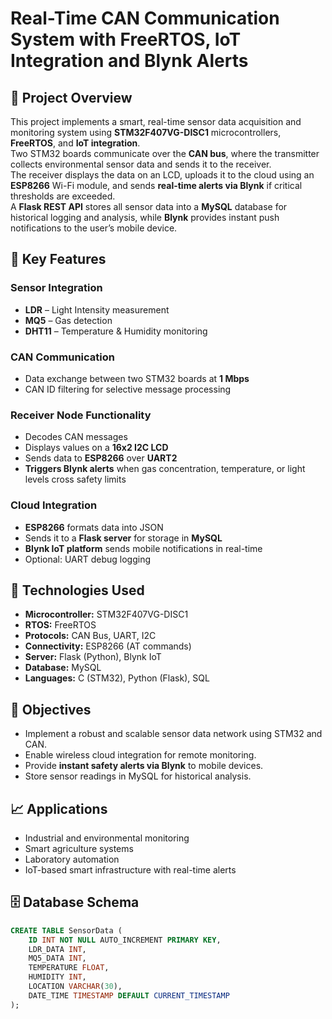 # Real-Time CAN Communication System with FreeRTOS, IoT Integration and Blynk Alerts

## 📘 Project Overview
This project implements a smart, real-time sensor data acquisition and monitoring system using **STM32F407VG-DISC1** microcontrollers, **FreeRTOS**, and **IoT integration**.  
Two STM32 boards communicate over the **CAN bus**, where the transmitter collects environmental sensor data and sends it to the receiver.  
The receiver displays the data on an LCD, uploads it to the cloud using an **ESP8266** Wi-Fi module, and sends **real-time alerts via Blynk** if critical thresholds are exceeded.  
A **Flask REST API** stores all sensor data into a **MySQL** database for historical logging and analysis, while **Blynk** provides instant push notifications to the user’s mobile device.

## 🔧 Key Features

  ### Sensor Integration
  - **LDR** – Light Intensity measurement  
  - **MQ5** – Gas detection  
  - **DHT11** – Temperature & Humidity monitoring  
  
  ### CAN Communication
  - Data exchange between two STM32 boards at **1 Mbps**  
  - CAN ID filtering for selective message processing  
  
  ### Receiver Node Functionality
  - Decodes CAN messages  
  - Displays values on a **16x2 I2C LCD**  
  - Sends data to **ESP8266** over **UART2**  
  - **Triggers Blynk alerts** when gas concentration, temperature, or light levels cross safety limits
  
  ### Cloud Integration
  - **ESP8266** formats data into JSON  
  - Sends it to a **Flask server** for storage in **MySQL**  
  - **Blynk IoT platform** sends mobile notifications in real-time  
  - Optional: UART debug logging

## 🧠 Technologies Used
- **Microcontroller:** STM32F407VG-DISC1  
- **RTOS:** FreeRTOS  
- **Protocols:** CAN Bus, UART, I2C  
- **Connectivity:** ESP8266 (AT commands)  
- **Server:** Flask (Python), Blynk IoT  
- **Database:** MySQL  
- **Languages:** C (STM32), Python (Flask), SQL  


## 🎯 Objectives
- Implement a robust and scalable sensor data network using STM32 and CAN.  
- Enable wireless cloud integration for remote monitoring.  
- Provide **instant safety alerts via Blynk** to mobile devices.  
- Store sensor readings in MySQL for historical analysis.

## 📈 Applications
- Industrial and environmental monitoring  
- Smart agriculture systems  
- Laboratory automation  
- IoT-based smart infrastructure with real-time alerts  

## 🗄 Database Schema
```sql
CREATE TABLE SensorData (
    ID INT NOT NULL AUTO_INCREMENT PRIMARY KEY,
    LDR_DATA INT,
    MQ5_DATA INT,
    TEMPERATURE FLOAT,
    HUMIDITY INT,
    LOCATION VARCHAR(30),
    DATE_TIME TIMESTAMP DEFAULT CURRENT_TIMESTAMP
);
